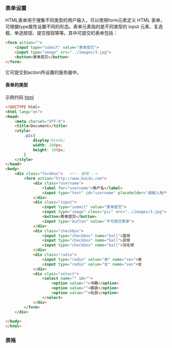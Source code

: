 ### 表单设置
HTML表单用于搜集不同类型的用户输入，可以使用form元素定义 HTML 表单，可根据type属性设置不同的形态。表单元素指的是不同类型的 input 元素、复选框、单选按钮、提交按钮等等。其中可提交的表单包括：
``` html
<form action="">
	<input type="submit" value="表单提交">
	<input type="image" src="../images/3.jpg">
	<button>表单提交</button>
</form>
```
它可提交到action所设置的服务器中。

#### 表单的类型
示例代码 [html]("../HTML/dome04/form.html")
``` html
<!DOCTYPE html>
<html lang="en">
<head>
	<meta charset="UTF-8">
	<title>Document</title>
	<style>
		.pic{
			display:block;
			width: 100px;
			height: 100px;
		}
	</style>
</head>
<body>
	<div class="formbox">   <!-- 框架 -->
		<form action="http://www.baidu.com">
			<div class="username">
				<label for="username">用户名</label>
				<input type="text" id="username" placeholder="请输入用户名">
			</div>
			<div class="input">
				<input type="submit" value="表单提交">
				<input type="image" class="pic" src="../images/3.jpg">
				<button>表单提交</button>
				<input type="button" value="不可提交表单">
			</div>
			<div class="checkbox">
				<input type="checkbox" name="ball">篮球
				<input type="checkbox" name="ball">足球
				<input type="checkbox" name="ball">羽毛球
			</div>
			<div class="radio">
				<input type="radio" value="男" name="sex">男
				<input type="radio" value="女" name="sex">女
			</div>
			<div class="select">
				<select name="" id="">
					<option value="">书籍</option>
					<option value="">服装</option>
					<option value="">玩具</option>
				</select>
			</div>
		</form>
	</div>
	
</body>
</html>
```
### 表格
